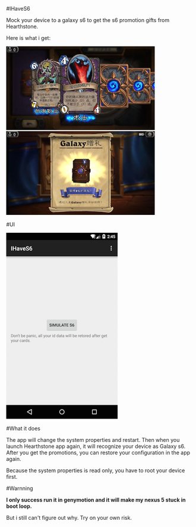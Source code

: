 #IHaveS6

Mock your device to a galaxy s6 to get the s6 promotion gifts from Hearthstone.

Here is what i get:

![](./art/hs1.jpg)
![](./art/hs2.jpg)

#UI

![](./art/device.png)

#What it does

The app will change the system properties and restart. Then when you launch Hearthstone app again, it will recognize your device as Galaxy s6.
After you get the promotions, you can restore your configuration in the app again.

Because the system properties is read only, you have to root your device first.

#Warnning

**I only success run it in genymotion and it will make my nexus 5 stuck in boot loop.**

But i still can't figure out why. Try on your own risk.
